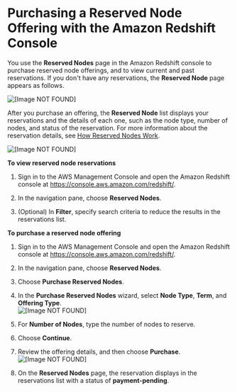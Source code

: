 # Purchasing a Reserved Node Offering with the Amazon Redshift Console<a name="purchase-reserved-node-offering-console"></a>

You use the **Reserved Nodes** page in the Amazon Redshift console to purchase reserved node offerings, and to view current and past reservations\. If you don't have any reservations, the **Reserved Node** page appears as follows\.

![\[Image NOT FOUND\]](http://docs.aws.amazon.com/redshift/latest/mgmt/images/reserved-nodes-list-10.png)

After you purchase an offering, the **Reserved Node** list displays your reservations and the details of each one, such as the node type, number of nodes, and status of the reservation\. For more information about the reservation details, see [How Reserved Nodes Work](purchase-reserved-node-instance.md#how-reserved-nodes-work)\. 

![\[Image NOT FOUND\]](http://docs.aws.amazon.com/redshift/latest/mgmt/images/reserved-nodes-list-20.png)

**To view reserved node reservations**

1. Sign in to the AWS Management Console and open the Amazon Redshift console at [https://console\.aws\.amazon\.com/redshift/](https://console.aws.amazon.com/redshift/)\.

1. In the navigation pane, choose **Reserved Nodes**\.

1. \(Optional\) In **Filter**, specify search criteria to reduce the results in the reservations list\.

**To purchase a reserved node offering**

1. Sign in to the AWS Management Console and open the Amazon Redshift console at [https://console\.aws\.amazon\.com/redshift/](https://console.aws.amazon.com/redshift/)\.

1. In the navigation pane, choose **Reserved Nodes**\.

1. Choose **Purchase Reserved Nodes**\.

1. In the **Purchase Reserved Nodes** wizard, select **Node Type**, **Term**, and **Offering Type**\.   
![\[Image NOT FOUND\]](http://docs.aws.amazon.com/redshift/latest/mgmt/images/reserved-nodes-purchase-10.png)

1. For **Number of Nodes**, type the number of nodes to reserve\.

1. Choose **Continue**\.

1. Review the offering details, and then choose **Purchase**\.  
![\[Image NOT FOUND\]](http://docs.aws.amazon.com/redshift/latest/mgmt/images/reserved-nodes-purchase-20.png)

1. On the **Reserved Nodes** page, the reservation displays in the reservations list with a status of **payment\-pending**\.